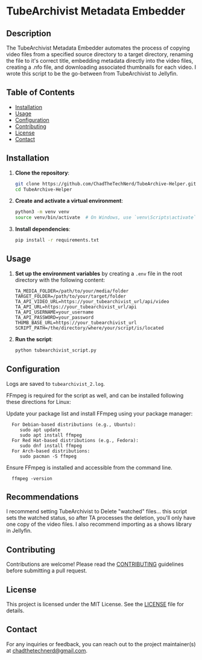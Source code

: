 # TubeArchivist Metadata Embedder

## Description
The TubeArchivist Metadata Embedder automates the process of copying video files from a specified source directory to a target directory, renaming the file to it's correct title, 
embedding metadata directly into the video files, creating a .nfo file, and downloading associated thumbnails for each video. I wrote this script to be the go-between
from TubeArchivist to Jellyfin.

## Table of Contents
- [Installation](#installation)
- [Usage](#usage)
- [Configuration](#configuration)
- [Contributing](#contributing)
- [License](#license)
- [Contact](#contact)

## Installation
1. **Clone the repository**:
   ```sh
   git clone https://github.com/ChadTheTechNerd/TubeArchive-Helper.git
   cd TubeArchive-Helper
   ```
2. **Create and activate a virtual environment**:
   ```sh
   python3 -m venv venv
   source venv/bin/activate  # On Windows, use `venv\Scripts\activate`
   ```
3. **Install dependencies**:
   ```sh
   pip install -r requirements.txt
   ```

## Usage
1. **Set up the environment variables** by creating a `.env` file in the root directory with the following content:
   ```env
   TA_MEDIA_FOLDER=/path/to/your/media/folder
   TARGET_FOLDER=/path/to/your/target/folder
   TA_API_VIDEO_URL=https://your_tubearchivist_url/api/video
   TA_API_URL=https://your_tubearchivist_url/api
   TA_API_USERNAME=your_username
   TA_API_PASSWORD=your_password
   THUMB_BASE_URL=https://your_tubearchivist_url
   SCRIPT_PATH=/the/directory/where/your/script/is/located
   ```
2. **Run the script**:
   ```sh
   python tubearchivist_script.py
   ```

## Configuration
Logs are saved to `tubearchivist_2.log`.

FFmpeg is required for the script as well, and can be installed following these directions for Linux:
   
   Update your package list and install FFmpeg using your package manager:
   
      For Debian-based distributions (e.g., Ubuntu):
         sudo apt update
         sudo apt install ffmpeg
      For Red Hat-based distributions (e.g., Fedora):
         sudo dnf install ffmpeg
      For Arch-based distributions:
         sudo pacman -S ffmpeg
   
   Ensure FFmpeg is installed and accessible from the command line.
   
      ffmpeg -version
## Recommendations
I recommend setting TubeArchivist to Delete "watched" files... this script sets the watched status, so after TA processes the deletion, you'll only have one copy of the video files. I also recommend importing as a shows library in Jellyfin.

## Contributing
Contributions are welcome! Please read the [CONTRIBUTING](CONTRIBUTING.md) guidelines before submitting a pull request.

## License
This project is licensed under the MIT License. See the [LICENSE](LICENSE) file for details.

## Contact
For any inquiries or feedback, you can reach out to the project maintainer(s) at chadthetechnerd@gmail.com.

